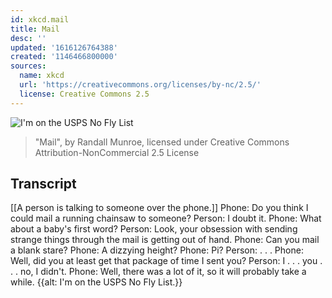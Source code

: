 ```yaml
---
id: xkcd.mail
title: Mail
desc: ''
updated: '1616126764388'
created: '1146466800000'
sources:
  name: xkcd
  url: 'https://creativecommons.org/licenses/by-nc/2.5/'
  license: Creative Commons 2.5
---
```

![I'm on the USPS No Fly List](https://imgs.xkcd.com/comics/mail.png)
> "Mail", by Randall Munroe, licensed under Creative Commons Attribution-NonCommercial 2.5 License

## Transcript
[[A person is talking to someone over the phone.]]
Phone: Do you think I could mail a running chainsaw to someone?
Person: I doubt it.
Phone: What about a baby's first word?
Person: Look, your obsession with sending strange things through the mail is getting out of hand.
Phone: Can you mail a blank stare?
Phone: A dizzying height?
Phone: Pi?
Person: . . .
Phone: Well, did you at least get that package of time I sent you?
Person: I . . . you . . . no, I didn't.
Phone: Well, there was a lot of it, so it will probably take a while.
{{alt: I'm on the USPS No Fly List.}}

